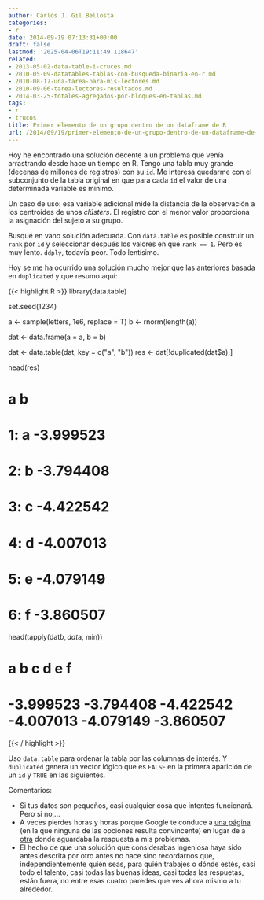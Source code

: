 ```yaml
---
author: Carlos J. Gil Bellosta
categories:
- r
date: 2014-09-19 07:13:31+00:00
draft: false
lastmod: '2025-04-06T19:11:49.118647'
related:
- 2013-05-02-data-table-i-cruces.md
- 2010-05-09-datatables-tablas-con-busqueda-binaria-en-r.md
- 2010-08-17-una-tarea-para-mis-lectores.md
- 2010-09-06-tarea-lectores-resultados.md
- 2014-03-25-totales-agregados-por-bloques-en-tablas.md
tags:
- r
- trucos
title: Primer elemento de un grupo dentro de un dataframe de R
url: /2014/09/19/primer-elemento-de-un-grupo-dentro-de-un-dataframe-de-r/
---
```


Hoy he encontrado una solución decente a un problema que venía arrastrando desde hace un tiempo en R. Tengo una tabla muy grande (decenas de millones de registros) con su `id`. Me interesa quedarme con el subconjunto de la tabla original en que para cada `id` el valor de una determinada variable es mínimo.

Un caso de uso: esa variable adicional mide la distancia de la observación a los centroides de unos _clústers_. El registro con el menor valor proporciona la asignación del sujeto a su grupo.

Busqué en vano solución adecuada. Con `data.table` es posible construir un `rank` por `id` y seleccionar después los valores en que `rank == 1`. Pero es muy lento. `ddply`, todavía peor. Todo lentísimo.

Hoy se me ha ocurrido una solución mucho mejor que las anteriores basada en `duplicated` y que resumo aquí:

{{< highlight R >}}
library(data.table)

set.seed(1234)

a <- sample(letters, 1e6, replace = T)
b <- rnorm(length(a))

dat <- data.frame(a = a, b = b)

dat <- data.table(dat, key = c("a", "b"))
res <- dat[!duplicated(dat$a),]

head(res)
# a         b
# 1: a -3.999523
# 2: b -3.794408
# 3: c -4.422542
# 4: d -4.007013
# 5: e -4.079149
# 6: f -3.860507

head(tapply(dat$b, dat$a, min))
# a         b         c         d         e         f
# -3.999523 -3.794408 -4.422542 -4.007013 -4.079149 -3.860507
{{< / highlight >}}

Uso `data.table` para ordenar la tabla por las columnas de interés. Y `duplicated` genera un vector lógico que es `FALSE` en la primera aparición de un `id` y `TRUE` en las siguientes.

Comentarios:

* Si tus datos son pequeños, casi cualquier cosa que intentes funcionará. Pero si no,...
* A veces pierdes horas y horas porque Google te conduce a [una página](http://stats.stackexchange.com/questions/7884/fast-ways-in-r-to-get-the-first-row-of-a-data-frame-grouped-by-an-identifier) (en la que ninguna de las opciones resulta convincente) en lugar de a [otra](http://stackoverflow.com/questions/13279582/select-only-the-first-rows-for-each-unique-value-of-a-column-in-r) donde aguardaba la respuesta a mis problemas.
* El hecho de que una solución que considerabas ingeniosa haya sido antes descrita por otro antes no hace sino recordarnos que, independientemente quién seas, para quién trabajes o dónde estés, casi todo el talento, casi todas las buenas ideas, casi todas las respuetas, están fuera, no entre esas cuatro paredes que ves ahora mismo a tu alrededor.
